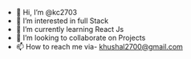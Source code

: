 - 👋 Hi, I’m @kc2703
- 👀 I’m interested in full Stack
- 🌱 I’m currently learning React Js
- 💞️ I’m looking to collaborate on Projects
- 📫 How to reach me via- khushal2700@gmail.com

<!---
kc2703/kc2703 is a ✨ special ✨ repository because its `README.md` (this file) appears on your GitHub profile.
You can click the Preview link to take a look at your changes.
--->
